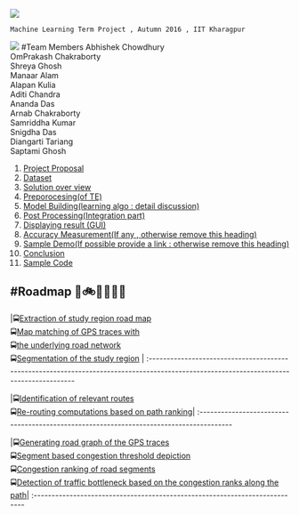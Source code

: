 ![](https://github.com/cs60050/MacTrackz/blob/master/Picture/logo.jpg)

    Machine Learning Term Project , Autumn 2016 , IIT Kharagpur

![](https://github.com/cs60050/MacTrackz/blob/master/Picture/rush_hour_traffic_cartoon_corr.jpg)
#Team Members
  Abhishek Chowdhury <br />
  OmPrakash Chakraborty <br /> 
  Shreya Ghosh <br />
  Manaar Alam <br />
  Alapan Kulia <br />
  Aditi Chandra <br />
  Ananda Das <br />
  Arnab Chakraborty <br />
  Samriddha Kumar <br />
  Snigdha Das <br />
  Diangarti Tariang <br />
  Saptami Ghosh<br /> 



    
1. [ Project Proposal ](https://github.com/cs60050/MacTrackz/blob/master/Docs/Project_Proposal.md) 
2. [Dataset](https://github.com/cs60050/MacTrackz/tree/master/Sample-Data) 
3. [Solution over view]()
4. [Preporocesing(of TE)]()
5. [Model Building(learning algo : detail discussion)]()
6. [Post Processing(Integration part)]()
7. [Displaying result (GUI)]()
8. [Accuracy Measurement(If any , otherwise remove this heading)]()
9. [Sample Demo(If possible provide a link : otherwise remove this heading)]()
10. [Conclusion]()              
11. [Sample Code]()

#Roadmap :vertical_traffic_light::bike::minibus::truck::car::tractor:
----------------------------------------------------------------------------------------------------------------------------------------
|:oncoming_bus:[Extraction of study region road map]() <br />:oncoming_bus:[Map matching of GPS traces with]()<br />:oncoming_bus:[the underlying road network]()<br />:oncoming_bus:[Segmentation of the study region]() |
:---------------------------------------------------------------------------------------------------------------------------------------                                                                                                         

|:oncoming_bus:[Identification of relevant routes]()<br />:oncoming_bus:[Re-routing computations based on path ranking]()|
:---------------------------------------------------------------------------------------

|:oncoming_bus:[Generating road graph of the GPS traces]()<br />:oncoming_bus:[Segment based congestion threshold depiction]()<br />:oncoming_bus:[Congestion ranking of road segments]()<br />:oncoming_bus:[Detection of traffic bottleneck based on the congestion ranks along the path]()|
:---------------------------------------------------------------------------
